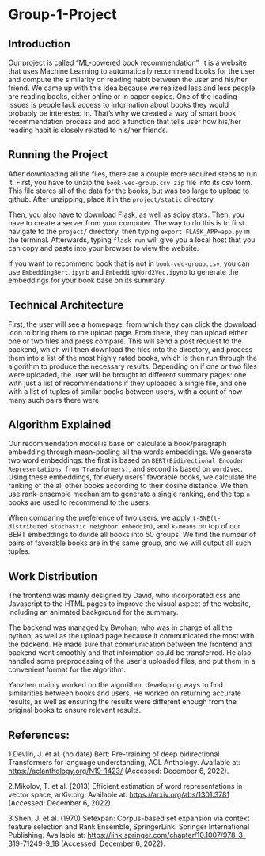 # Group-1-Project
## Introduction
Our project is called “ML-powered book recommendation”. It is a website that uses Machine Learning to automatically recommend books for the user and compute the similarity on reading habit between the user and his/her friend. We came up with this idea because we realized less and less people are reading books, either online or in paper copies. One of the leading issues is people lack access to information about books they would probably be interested in. That’s why we created a way of smart book recommendation process and add a function that tells user how his/her reading habit is closely related to his/her friends. 

## Running the Project
After downloading all the files, there are a couple more required steps to run it.
First, you have to unzip the ```book-vec-group.csv.zip``` file into its csv form. This file stores all of the data for the books, but was too large to upload to github. After unzipping, place it in the ```project/static``` directory.

Then, you also have to download Flask, as well as scipy.stats. Then, you have to create a server from your computer. The way to do this is to first navigate to the ```project/``` directory, then typing ```export FLASK_APP=app.py``` in the terminal. Afterwards, typing ```flask run``` will give you a local host that you can copy and paste into your browser to view the website.

If you want to recommend book that is not in  ```book-vec-group.csv```, you can use ```EmbeddingBert.ipynb``` and ```EmbeddingWord2Vec.ipynb``` to generate the embeddings for your book base on its summary.

## Technical Architecture
First, the user will see a homepage, from which they can click the download icon to bring them to the upload page. From there, they can upload either one or two files and press compare. This will send a post request to the backend, which will then download the files into the directory, and process them into a list of the most highly rated books, which is then run through the algorithm to produce the necessary results. Depending on if one or two files were uploaded, the user will be brought to different summary pages: one with just a list of recommendations if they uploaded a single file, and one with a list of tuples of similar books between users, with a count of how many such pairs there were.


## Algorithm Explained
Our recommendation model is base on calculate a book/paragraph embedding through mean-pooling all the words embeddings. We generate two word embeddings: the first is based on ```BERT(Bidirectional Encoder Representations from Transformers)```, and second is based on ```word2vec```. Using these embeddings, for every users' favorable books, we calculate the ranking of the all other books according to their cosine distance. We then use rank-ensemble mechanism to generate a single ranking, and the top ```n``` books are used to recommend to the users.

When comparing the preference of two users, we apply ```t-SNE(t-distributed stochastic neighbor embeddin)```, and ```k-means``` on top of our BERT embeddings to divide all books into 50 groups. 
We find the number of pairs of favorable books are in the same group, and we will output all such tuples. 

## Work Distribution
The frontend was mainly designed by David, who incorporated css and Javascript to the HTML pages to improve the visual aspect of the website, including an animated background for the summary. 

The backend was managed by Bwohan, who was in charge of all the python, as well as the upload page because it communicated the most with the backend. He made sure that communication between the frontend and backend went smoothly and that information could be transferred. He also handled some preprocessing of the user's uploaded files, and put them in a convenient format for the algorithm.

Yanzhen mainly worked on the algorithm, developing ways to find similarities between books and users. He worked on returning accurate results, as well as ensuring the results were different enough from the original books to ensure relevant results. 

## References:
1.Devlin, J. et al. (no date) Bert: Pre-training of deep bidirectional Transformers for language understanding, ACL Anthology. Available at: https://aclanthology.org/N19-1423/ (Accessed: December 6, 2022). 

2.Mikolov, T. et al. (2013) Efficient estimation of word representations in vector space, arXiv.org. Available at: https://arxiv.org/abs/1301.3781 (Accessed: December 6, 2022). 

3.Shen, J. et al. (1970) Setexpan: Corpus-based set expansion via context feature selection and Rank Ensemble, SpringerLink. Springer International Publishing. Available at: https://link.springer.com/chapter/10.1007/978-3-319-71249-9_18 (Accessed: December 6, 2022). 
